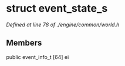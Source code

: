 # struct event_state_s

*Defined at line 78 of ./engine/common/world.h*

## Members

public event_info_t [64] ei



